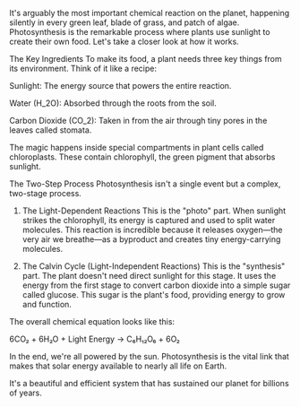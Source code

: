 It's arguably the most important chemical reaction on the planet, happening silently in every green leaf, blade of grass, and patch of algae. Photosynthesis is the remarkable process where plants use sunlight to create their own food. Let's take a closer look at how it works.

The Key Ingredients
To make its food, a plant needs three key things from its environment. Think of it like a recipe:

Sunlight: The energy source that powers the entire reaction.

Water (H_2O): Absorbed through the roots from the soil.

Carbon Dioxide (CO_2): Taken in from the air through tiny pores in the leaves called stomata.

The magic happens inside special compartments in plant cells called chloroplasts. These contain chlorophyll, the green pigment that absorbs sunlight.

The Two-Step Process
Photosynthesis isn't a single event but a complex, two-stage process.

1. The Light-Dependent Reactions
This is the "photo" part. When sunlight strikes the chlorophyll, its energy is captured and used to split water molecules. This reaction is incredible because it releases oxygen—the very air we breathe—as a byproduct and creates tiny energy-carrying molecules.

2. The Calvin Cycle (Light-Independent Reactions)
This is the "synthesis" part. The plant doesn't need direct sunlight for this stage. It uses the energy from the first stage to convert carbon dioxide into a simple sugar called glucose. This sugar is the plant's food, providing energy to grow and function.

The overall chemical equation looks like this:

6CO₂ + 6H₂O + Light Energy → C₆H₁₂O₆ + 6O₂

In the end, we're all powered by the sun. Photosynthesis is the vital link that makes that solar energy available to nearly all life on Earth.

It's a beautiful and efficient system that has sustained our planet for billions of years.
